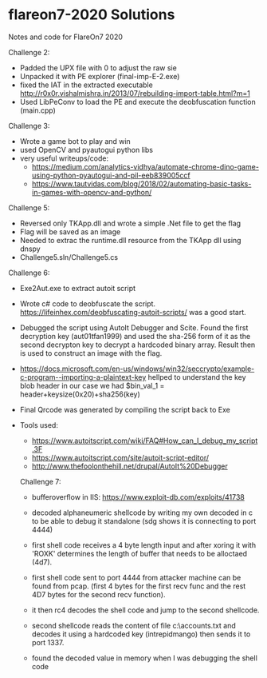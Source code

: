 # flareon7-2020  Solutions 

Notes and code for FlareOn7 2020


Challenge 2:
- Padded the UPX file with 0 to adjust the raw sie 
- Unpacked it with PE explorer (final-imp-E-2.exe)
- fixed the IAT in the extracted executable  http://r0x0r.vishalmishra.in/2013/07/rebuilding-import-table.html?m=1 
- Used LibPeConv to load the PE and execute the deobfuscation function  (main.cpp)

Challenge 3:
- Wrote a game bot to play and win
- used OpenCV and pyautogui python libs 
- very useful writeups/code:
  - https://medium.com/analytics-vidhya/automate-chrome-dino-game-using-python-pyautogui-and-pil-eeb839005ccf
  - https://www.tautvidas.com/blog/2018/02/automating-basic-tasks-in-games-with-opencv-and-python/

Challenge 5:
- Reversed only TKApp.dll and wrote a simple .Net file to get the flag
- Flag will be saved as an image
- Needed to extrac the runtime.dll resource from the TKApp dll using dnspy
- Challenge5.sln/Challenge5.cs

Challenge 6:
- Exe2Aut.exe to extract autoit script
- Wrote c# code to deobfuscate the script. https://lifeinhex.com/deobfuscating-autoit-scripts/ was a good start. 
- Debugged the script using AutoIt Debugger and Scite. Found the first decryption key (aut01tfan1999) and used the sha-256 form of it as the second decrypton key to decrypt a hardcoded binary array. Result then is used to construct an image with the flag. 
- https://docs.microsoft.com/en-us/windows/win32/seccrypto/example-c-program--importing-a-plaintext-key  hellped to understand the key blob header 
in our case we had $bin_val_1 = header+keysize(0x20)+sha256(key)
- Final Qrcode was generated by compiling the script back to Exe 
- Tools used:
  - https://www.autoitscript.com/wiki/FAQ#How_can_I_debug_my_script.3F  
  - https://www.autoitscript.com/site/autoit-script-editor/
  - http://www.thefoolonthehill.net/drupal/AutoIt%20Debugger
  
  
  Challenge 7:
  - bufferoverflow in IIS: https://www.exploit-db.com/exploits/41738
  - decoded alphaneumeric shellcode by writing my own decoded in c to be able to debug it standalone (sdg shows it is connecting to port 4444)
  - first shell code receives a 4 byte length input and after xoring it with 'ROXK' determines the length of buffer that needs to be alloctaed (4d7). 
  - first shell code sent to port 4444 from attacker machine can be found from pcap. (first 4 bytes for the first recv func and the rest 4D7 bytes for the second recv function). 
  - it then rc4 decodes the shell code and jump to the second shellcode. 
  
  - second shellcode reads the content of file c:\\accounts.txt and decodes it using a hardcoded key (intrepidmango) then sends it to port 1337. 
  - found the decoded value in memory when I was debugging the shell code 
 
